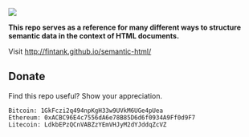 ![](http://www.vanseodesign.com/blog/wp-content/uploads/2011/05/semantic-web.png)

**This repo serves as a reference for many different ways to structure semantic data in the context of HTML documents.**

Visit http://fintank.github.io/semantic-html/

## Donate

Find this repo useful? Show your appreciation.

```
Bitcoin: 1GkFczi2q494npKgH33w9UVkM6UGe4pUea
Ethereum: 0xACBC96E4c7556dA6e78B85D6d6f0934A9Ff0d9F7
Litecoin: LdkbEPzQCnVABZzYEmVHJyM2dYJddqZcVZ
```
